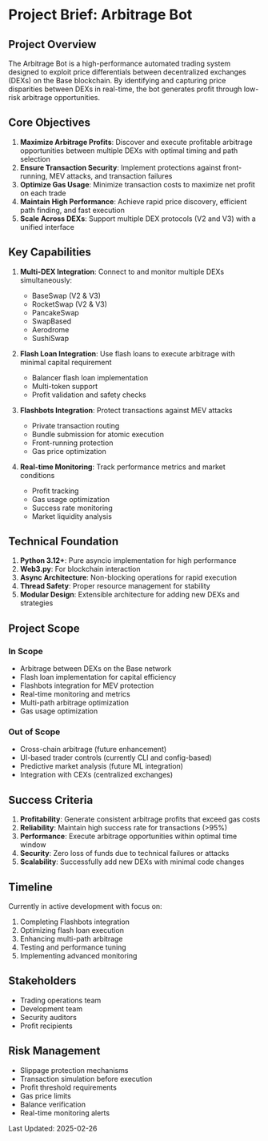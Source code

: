# Project Brief: Arbitrage Bot

## Project Overview
The Arbitrage Bot is a high-performance automated trading system designed to exploit price differentials between decentralized exchanges (DEXs) on the Base blockchain. By identifying and capturing price disparities between DEXs in real-time, the bot generates profit through low-risk arbitrage opportunities.

## Core Objectives
1. **Maximize Arbitrage Profits**: Discover and execute profitable arbitrage opportunities between multiple DEXs with optimal timing and path selection
2. **Ensure Transaction Security**: Implement protections against front-running, MEV attacks, and transaction failures
3. **Optimize Gas Usage**: Minimize transaction costs to maximize net profit on each trade
4. **Maintain High Performance**: Achieve rapid price discovery, efficient path finding, and fast execution
5. **Scale Across DEXs**: Support multiple DEX protocols (V2 and V3) with a unified interface

## Key Capabilities
1. **Multi-DEX Integration**: Connect to and monitor multiple DEXs simultaneously:
   - BaseSwap (V2 & V3)
   - RocketSwap (V2 & V3)
   - PancakeSwap
   - SwapBased
   - Aerodrome
   - SushiSwap

2. **Flash Loan Integration**: Use flash loans to execute arbitrage with minimal capital requirement
   - Balancer flash loan implementation
   - Multi-token support
   - Profit validation and safety checks

3. **Flashbots Integration**: Protect transactions against MEV attacks
   - Private transaction routing
   - Bundle submission for atomic execution
   - Front-running protection
   - Gas price optimization

4. **Real-time Monitoring**: Track performance metrics and market conditions
   - Profit tracking
   - Gas usage optimization
   - Success rate monitoring
   - Market liquidity analysis

## Technical Foundation
1. **Python 3.12+**: Pure asyncio implementation for high performance
2. **Web3.py**: For blockchain interaction
3. **Async Architecture**: Non-blocking operations for rapid execution
4. **Thread Safety**: Proper resource management for stability
5. **Modular Design**: Extensible architecture for adding new DEXs and strategies

## Project Scope

### In Scope
- Arbitrage between DEXs on the Base network
- Flash loan implementation for capital efficiency
- Flashbots integration for MEV protection
- Real-time monitoring and metrics
- Multi-path arbitrage optimization
- Gas usage optimization

### Out of Scope
- Cross-chain arbitrage (future enhancement)
- UI-based trader controls (currently CLI and config-based)
- Predictive market analysis (future ML integration)
- Integration with CEXs (centralized exchanges)

## Success Criteria
1. **Profitability**: Generate consistent arbitrage profits that exceed gas costs
2. **Reliability**: Maintain high success rate for transactions (>95%)
3. **Performance**: Execute arbitrage opportunities within optimal time window
4. **Security**: Zero loss of funds due to technical failures or attacks
5. **Scalability**: Successfully add new DEXs with minimal code changes

## Timeline
Currently in active development with focus on:
1. Completing Flashbots integration
2. Optimizing flash loan execution
3. Enhancing multi-path arbitrage
4. Testing and performance tuning
5. Implementing advanced monitoring

## Stakeholders
- Trading operations team
- Development team
- Security auditors
- Profit recipients

## Risk Management
- Slippage protection mechanisms
- Transaction simulation before execution
- Profit threshold requirements
- Gas price limits
- Balance verification
- Real-time monitoring alerts

Last Updated: 2025-02-26